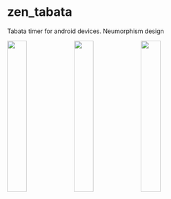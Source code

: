 # zen_tabata

Tabata timer for android devices. Neumorphism design

<img src="https://user-images.githubusercontent.com/110247723/221847795-7baa658d-8b12-4805-940d-45886ea37711.jpg" width="30%"> <img src="https://user-images.githubusercontent.com/110247723/221847794-9ebb1d40-3b69-4c9b-9a79-11cfa4519eeb.jpg" width="30%"> <img src="https://user-images.githubusercontent.com/110247723/221847384-7940c5ae-ad06-4f0e-b2d4-18353872c0ba.jpg" width="30%">
